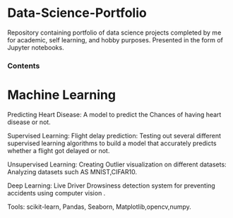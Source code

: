 # Data-Science-Portfolio

Repository containing portfolio of data science projects completed by me for academic, self learning, and hobby purposes. Presented in the form of Jupyter notebooks.

### Contents

# Machine Learning
Predicting Heart Disease: A model to predict the Chances of having heart disease or not.

Supervised Learning: Flight delay prediction: Testing out several different supervised learning algorithms to build a model that accurately predicts whether a flight got delayed or not.

Unsupervised Learning: Creating Outlier visualization on different datasets: Analyzing datasets such AS MNIST,CIFAR10.

Deep Learning: Live Driver Drowsiness detection system for preventing accidents using computer vision .

Tools: scikit-learn, Pandas, Seaborn, Matplotlib,opencv,numpy.

